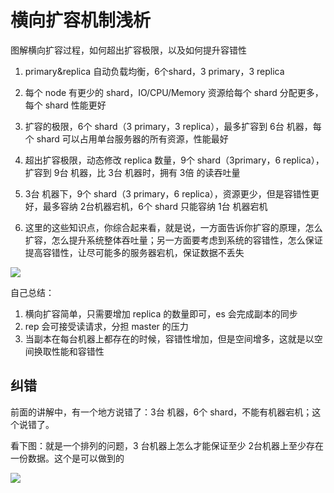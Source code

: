 # 横向扩容机制浅析

图解横向扩容过程，如何超出扩容极限，以及如何提升容错性

1. primary&replica 自动负载均衡，6个shard，3 primary，3 replica

2. 每个 node 有更少的 shard，IO/CPU/Memory 资源给每个 shard 分配更多，每个 shard 性能更好

3. 扩容的极限，6个 shard（3 primary，3 replica），最多扩容到 6台 机器，每个 shard 可以占用单台服务器的所有资源，性能最好

4. 超出扩容极限，动态修改 replica 数量，9个 shard（3primary，6 replica），扩容到 9台 机器，比 3台 机器时，拥有 3倍 的读吞吐量

5. 3台 机器下，9个 shard（3 primary，6 replica），资源更少，但是容错性更好，最多容纳 2台机器宕机，6个 shard 只能容纳 1台 机器宕机

6. 这里的这些知识点，你综合起来看，就是说，一方面告诉你扩容的原理，怎么扩容，怎么提升系统整体吞吐量；另一方面要考虑到系统的容错性，怎么保证提高容错性，让尽可能多的服务器宕机，保证数据不丢失

![](../../../../pic/imocc/elasticsearch-core/markdown-img-paste-20190101145206937.png)

自己总结：

1. 横向扩容简单，只需要增加 replica 的数量即可，es 会完成副本的同步
2. rep 会可接受读请求，分担 master 的压力
3. 当副本在每台机器上都存在的时候，容错性增加，但是空间增多，这就是以空间换取性能和容错性


## 纠错

前面的讲解中，有一个地方说错了：3台 机器，6个 shard，不能有机器宕机；这个说错了。

看下图：就是一个排列的问题，3 台机器上怎么才能保证至少 2台机器上至少存在一份数据。这个是可以做到的

![](../../../../pic/imocc/elasticsearch-core/markdown-img-paste-20190101150125942.png)
